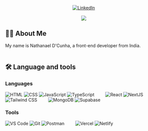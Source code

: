 <div align="center">
  <a href="https://www.linkedin.com/in/nathanaelpd01" target="_blank">
    <img title="LinkedIn" src="https://img.shields.io/badge/LinkedIn-0077B5?style=for-the-badge&logo=linkedin&logoColor=white" />
  </a>
</div>
<br />
<div align="center">
  <img src="https://visitor-badge.laobi.icu/badge?page_id=nathanaeld01.nathanaeld01&"  />
</div>

## 👩‍💻  About Me 
My name is Nathanael D'Cunha, a front-end developer from India.
<br/><br/>

## 🛠 Language and tools
### Languages
<picture>
  <img alt="HTML" title="HTML" src="https://skillicons.dev/icons?i=html">
</picture>
<picture>
  <img alt="CSS" title="CSS" src="https://skillicons.dev/icons?i=css">
</picture>
<picture>
  <img alt="JavaScript" title="JavaScript" src="https://skillicons.dev/icons?i=js">
</picture>
<picture>
  <img alt="TypeScript" title="TypeScript" src="https://skillicons.dev/icons?i=ts">
</picture>
&nbsp;
&nbsp;
&nbsp;
&nbsp;
<picture>
  <img alt="React" title="React" src="https://skillicons.dev/icons?i=react">
</picture>
<picture>
  <img alt="NextJS" title="NextJS" src="https://skillicons.dev/icons?i=nextjs">
</picture>
<picture>
  <img alt="Tailwind CSS" title="Tailwind CSS" src="https://skillicons.dev/icons?i=tailwindcss">
</picture>
&nbsp;
&nbsp;
&nbsp;
&nbsp;
<picture>
  <img alt="MongoDB" title="MongoDB" src="https://skillicons.dev/icons?i=mongodb" />
</picture>
<picture>
  <img alt="Supabase" title="Supabase" src="https://skillicons.dev/icons?i=supabase" />
</picture>

### Tools
<picture>
  <img alt="VS Code" title="VS Code" src="https://skillicons.dev/icons?i=vscode" />
</picture>
<picture>
  <img alt="Git" title="Git" src="https://skillicons.dev/icons?i=git">
</picture>
<picture>
  <img alt="Postman" title="Postman" src="https://skillicons.dev/icons?i=postman">
</picture>
&nbsp;
&nbsp;
&nbsp;
&nbsp;
<picture>
  <img alt="Vercel" title="Vercel" src="https://skillicons.dev/icons?i=vercel">
</picture>
<picture>
  <img alt="Netlify" title="Netlify" src="https://skillicons.dev/icons?i=netlify">
</picture>
